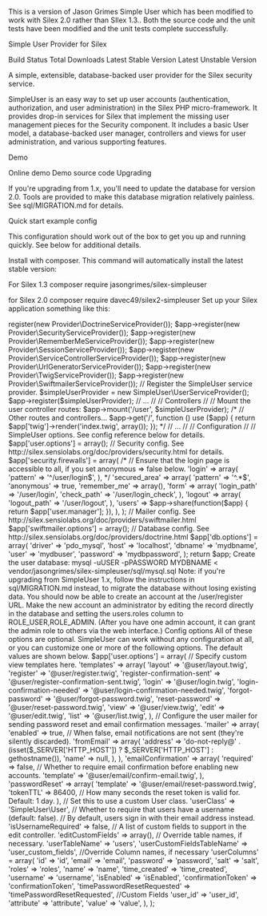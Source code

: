 This is a version of Jason Grimes Simple User which has been modified to work with Silex 2.0 rather than SIlex 1.3.. 
Both the source code and the unit tests have been modified and the unit tests complete successfully. 

Simple User Provider for Silex

Build Status Total Downloads Latest Stable Version Latest Unstable Version

A simple, extensible, database-backed user provider for the Silex security service.

SimpleUser is an easy way to set up user accounts (authentication, authorization, and user administration) in the Silex PHP micro-framework. It provides drop-in services for Silex that implement the missing user management pieces for the Security component. It includes a basic User model, a database-backed user manager, controllers and views for user administration, and various supporting features.

Demo

Online demo
Demo source code
Upgrading

If you're upgrading from 1.x, you'll need to update the database for version 2.0. Tools are provided to make this database migration relatively painless. See sql/MIGRATION.md for details.

Quick start example config

This configuration should work out of the box to get you up and running quickly. See below for additional details.

Install with composer. This command will automatically install the latest stable version:

For Silex 1.3
composer require jasongrimes/silex-simpleuser

for Silex 2.0
composer require davec49/silex2-simpleuser
Set up your Silex application something like this:

<?php

use Silex\Application;
use Silex\Provider;

//
// Application setup
//

$app = new Application();
$app->register(new Provider\DoctrineServiceProvider());
$app->register(new Provider\SecurityServiceProvider());
$app->register(new Provider\RememberMeServiceProvider());
$app->register(new Provider\SessionServiceProvider());
$app->register(new Provider\ServiceControllerServiceProvider());
$app->register(new Provider\UrlGeneratorServiceProvider());
$app->register(new Provider\TwigServiceProvider());
$app->register(new Provider\SwiftmailerServiceProvider());

// Register the SimpleUser service provider.
$simpleUserProvider = new SimpleUser\UserServiceProvider();
$app->register($simpleUserProvider);

// ...

//
// Controllers
//

// Mount the user controller routes:
$app->mount('/user', $simpleUserProvider);

/*
// Other routes and controllers...
$app->get('/', function () use ($app) {
    return $app['twig']->render('index.twig', array());
});
*/

// ...

//
// Configuration
//

// SimpleUser options. See config reference below for details.
$app['user.options'] = array();

// Security config. See http://silex.sensiolabs.org/doc/providers/security.html for details.
$app['security.firewalls'] = array(
    /* // Ensure that the login page is accessible to all, if you set anonymous => false below.
    'login' => array(
        'pattern' => '^/user/login$',
    ), */
    'secured_area' => array(
        'pattern' => '^.*$',
        'anonymous' => true,
        'remember_me' => array(),
        'form' => array(
            'login_path' => '/user/login',
            'check_path' => '/user/login_check',
        ),
        'logout' => array(
            'logout_path' => '/user/logout',
        ),
        'users' => $app->share(function($app) { return $app['user.manager']; }),
    ),
);

// Mailer config. See http://silex.sensiolabs.org/doc/providers/swiftmailer.html
$app['swiftmailer.options'] = array();

// Database config. See http://silex.sensiolabs.org/doc/providers/doctrine.html
$app['db.options'] = array(
    'driver'   => 'pdo_mysql',
    'host' => 'localhost',
    'dbname' => 'mydbname',
    'user' => 'mydbuser',
    'password' => 'mydbpassword',
);

return $app;
Create the user database:

mysql -uUSER -pPASSWORD MYDBNAME < vendor/jasongrimes/silex-simpleuser/sql/mysql.sql
Note: if you're upgrading from SimpleUser 1.x, follow the instructions in sql/MIGRATION.md instead, to migrate the database without losing existing data.

You should now be able to create an account at the /user/register URL. Make the new account an administrator by editing the record directly in the database and setting the users.roles column to ROLE_USER,ROLE_ADMIN. (After you have one admin account, it can grant the admin role to others via the web interface.)

Config options

All of these options are optional. SimpleUser can work without any configuration at all, or you can customize one or more of the following options. The default values are shown below.

$app['user.options'] = array(

    // Specify custom view templates here.
    'templates' => array(
        'layout' => '@user/layout.twig',
        'register' => '@user/register.twig',
        'register-confirmation-sent' => '@user/register-confirmation-sent.twig',
        'login' => '@user/login.twig',
        'login-confirmation-needed' => '@user/login-confirmation-needed.twig',
        'forgot-password' => '@user/forgot-password.twig',
        'reset-password' => '@user/reset-password.twig',
        'view' => '@user/view.twig',
        'edit' => '@user/edit.twig',
        'list' => '@user/list.twig',
    ),

    // Configure the user mailer for sending password reset and email confirmation messages.
    'mailer' => array(
        'enabled' => true, // When false, email notifications are not sent (they're silently discarded).
        'fromEmail' => array(
            'address' => 'do-not-reply@' . (isset($_SERVER['HTTP_HOST']) ? $_SERVER['HTTP_HOST'] : gethostname()),
            'name' => null,
        ),
    ),

    'emailConfirmation' => array(
        'required' => false, // Whether to require email confirmation before enabling new accounts.
        'template' => '@user/email/confirm-email.twig',
    ),

    'passwordReset' => array(
        'template' => '@user/email/reset-password.twig',
        'tokenTTL' => 86400, // How many seconds the reset token is valid for. Default: 1 day.
    ),

    // Set this to use a custom User class.
    'userClass' => 'SimpleUser\User',

    // Whether to require that users have a username (default: false).
    // By default, users sign in with their email address instead.
    'isUsernameRequired' => false,

    // A list of custom fields to support in the edit controller.
    'editCustomFields' => array(),

    // Override table names, if necessary.
    'userTableName' => 'users',
    'userCustomFieldsTableName' => 'user_custom_fields',

    //Override Column names, if necessary
    'userColumns' = array(
        'id' => 'id',
        'email' => 'email',
        'password' => 'password',
        'salt' => 'salt',
        'roles' => 'roles',
        'name' => 'name',
        'time_created' => 'time_created',
        'username' => 'username',
        'isEnabled' => 'isEnabled',
        'confirmationToken' => 'confirmationToken',
        'timePasswordResetRequested' => 'timePasswordResetRequested',
        //Custom Fields
        'user_id' => 'user_id',
        'attribute' => 'attribute',
        'value' => 'value',
    ),
);